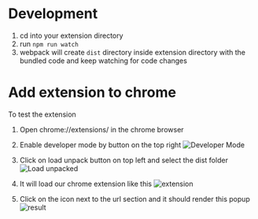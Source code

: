 # Development

1. cd into your extension directory
2. run `npm run watch`
3. webpack will create `dist` directory inside extension directory with the bundled code and keep watching for code changes


# Add extension to chrome

To test the extension 

1. Open chrome://extensions/ in the chrome browser


2. Enable developer mode by button on the top right ![Developer Mode](https://lh4.googleusercontent.com/bRQJjstXpYmFXy_mna363Id00Pz8LJ6dDQCebJvJ990v_3WWcEifkCfsQ2HUxKZHM9G5hpmN--ZkqZ3XNDZ12IRYzHt0ClVEHaY3xOxkpRZF5pLpRgE9_R4iSHrrQrOEwCPIKa6V "Developer Mode")


3. Click on load unpack button on top left and select the dist folder ![Load unpacked](https://lh6.googleusercontent.com/-fBaT9aWtboCKa70SRuejDkLF-QxAsNRmOklhRaeMGtuVchCBX33pZ5KbiZr09t0xU7oNuWMzwp-eTnBfwSqcWTJG8S30FgzR8_MGMZMve77jmwlYRYoO3wEpXzWv8amInT5QYpT "Load unpacked")


4. It will load our chrome extension like this ![extension](https://lh6.googleusercontent.com/G7cS6cLPh83gxAGpt33idJSlB4oqhHr3xx_BLMuRqZU8aCFi35THU0pigrO099LqCbuBszECKYWGrCBxIzuyN5YIwrg8v8wjTWLNupk9i-5jLfCu7vb6KXCraOaGeOFiljUH51hJ "extension")

5. Click on the icon next to the url section and it should render this popup ![result](http://codementor.tech/wp-content/uploads/2019/07/Screen-Shot-2019-07-18-at-8.19.54-PM.png "result")


